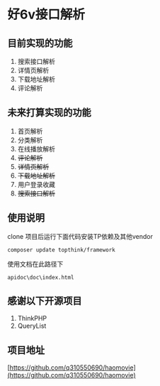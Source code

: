 # 好6v接口解析
## 目前实现的功能
1. 搜索接口解析
2. 详情页解析
3. 下载地址解析
4. 评论解析

## 未来打算实现的功能
1. 首页解析
2. 分类解析
3. 在线播放解析
4. ~~评论解析~~
5. ~~详情页解析~~
6. ~~下载地址解析~~
7. 用户登录收藏
8. ~~搜索接口解析~~

## 使用说明
clone 项目后运行下面代码安装TP依赖及其他vendor
```
composer update topthink/framework
```
使用文档在此路径下
```
apidoc\doc\index.html 
```

## 感谢以下开源项目
1. ThinkPHP
2. QueryList

## 项目地址
[https://github.com/q310550690/haomovie](https://github.com/q310550690/haomovie)